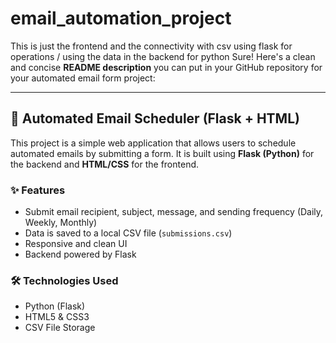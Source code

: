 # email_automation_project
This is just the frontend and the connectivity with csv using flask for operations / using the data in the backend for python
Sure! Here's a clean and concise **README description** you can put in your GitHub repository for your automated email form project:

---

## 📧 Automated Email Scheduler (Flask + HTML)

This project is a simple web application that allows users to schedule automated emails by submitting a form. It is built using **Flask (Python)** for the backend and **HTML/CSS** for the frontend.

### ✨ Features
- Submit email recipient, subject, message, and sending frequency (Daily, Weekly, Monthly)
- Data is saved to a local CSV file (`submissions.csv`)
- Responsive and clean UI
- Backend powered by Flask

### 🛠 Technologies Used
- Python (Flask)
- HTML5 & CSS3
- CSV File Storage
